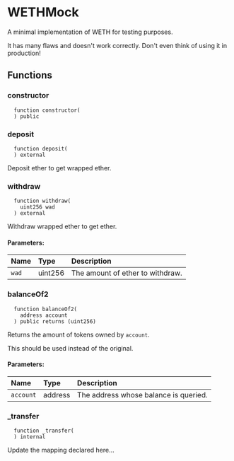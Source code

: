 # WETHMock

A minimal implementation of WETH for testing purposes.


It has many flaws and doesn't work correctly. Don't even think of using it in production!

## Functions
### constructor
```solidity
  function constructor(
  ) public
```




### deposit
```solidity
  function deposit(
  ) external
```
Deposit ether to get wrapped ether.



### withdraw
```solidity
  function withdraw(
    uint256 wad
  ) external
```
Withdraw wrapped ether to get ether.


#### Parameters:
| Name | Type | Description                                                          |
| :--- | :--- | :------------------------------------------------------------------- |
|`wad` | uint256 | The amount of ether to withdraw.

### balanceOf2
```solidity
  function balanceOf2(
    address account
  ) public returns (uint256)
```
Returns the amount of tokens owned by `account`.

This should be used instead of the original.

#### Parameters:
| Name | Type | Description                                                          |
| :--- | :--- | :------------------------------------------------------------------- |
|`account` | address | The address whose balance is queried.

### _transfer
```solidity
  function _transfer(
  ) internal
```
Update the mapping declared here...




